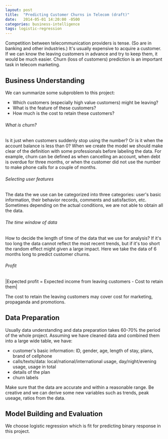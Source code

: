 ```yaml
---
layout: post
title:  "Predicting Customer Churns in Telecom (draft)"
date:   2014-05-01 14:20:00 -0500
categories: business-intelligence
tags: logistic-regression
---
```


Competition between telecommunication providers is tense. (So are in banking and other industries.) It's usually expensive to acquire a customer. If we can know the leaving customers in advance and try to keep them, it would be much easier. Churn (loss of customers) prediction is an important task in telecom marketing. 

## Business Understanding

We can summarize some subproblem to this project:
- Which customers (especially high value customers) might be leaving?
- What is the feature of these customers?
- How much is the cost to retain these customers?

###### What is churn?

Is it just when customers suddenly stop using the number? Or is it when the account balance is less than 0? When we create the model we should make clear of the definition with some professionals before labeling the data. For example, churn can be defined as when cancelling an account, when debt is overdue for three months, or when the customer did not use the number to make phone calls for a couple of months. 

###### Selecting user features

The data the we use can be categorized into three categories: user's basic information, their behavior records, comments and satisfaction, etc. Sometimes depending on the actual conditions, we are not able to obtain all the data.

###### The time window of data

How to decide the length of time of the data that we use for analysis? If it's too long the data cannot reflect the most recent trends, but if it's too short the random effect might given a large impact. Here we take the data of 6 months long to predict customer churns.

###### Profit

|Expected profit = Expected income from leaving customers - Cost to retain them|

The cost to retain the leaving customers may cover cost for marketing, propaganda and promotions.

## Data Preparation

Usually data understanding and data preparation takes 60-70% the period of the whole project.
Assuming we have cleaned data and combined them into a large wide table, we have:

- customer's basic information: ID, gender, age, length of stay, plans, brand of cellphone
- calls/texts/data: local/national/international usage, day/night/evening usage, usage in total
- details of the plan
- churn labels

Make sure that the data are accurate and within a reasonable range. Be creative and we can derive some new variables such as trends, peak useage, ratios from the data. 

## Model Building and Evaluation

We choose logistic regression which is fit for predicting binary response in this project.

